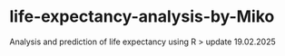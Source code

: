 # life-expectancy-analysis-by-Miko
Analysis and prediction of life expectancy using R > update 19.02.2025
